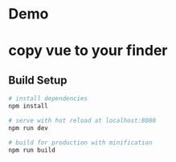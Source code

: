 # Demo

# copy vue to your finder

## Build Setup

``` bash
# install dependencies
npm install

# serve with hot reload at localhost:8080
npm run dev

# build for production with minification
npm run build

```

